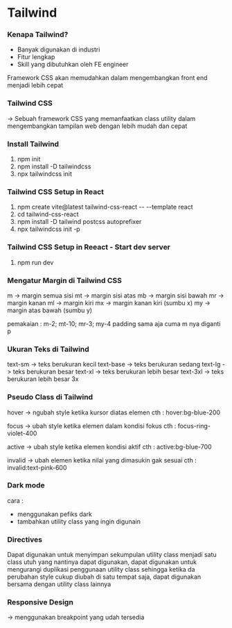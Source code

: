 # Tailwind

### Kenapa Tailwind?
- Banyak digunakan di industri
- Fitur lengkap
- Skill yang dibutuhkan oleh FE engineer

Framework CSS akan memudahkan dalam mengembangkan front end menjadi lebih cepat

### Tailwind CSS
-> Sebuah framework CSS yang memanfaatkan class utility dalam mengembangkan tampilan web dengan lebih mudah dan cepat

### Install Tailwind
1. npm init
2. npm install -D tailwindcss
3. npx tailwindcss init

### Tailwind CSS Setup in React
1. npm create vite@latest tailwind-css-react -- --template react
2. cd tailwind-css-react
3. npm install -D tailwind postcss autoprefixer
4. npx tailwindcss init -p

### Tailwind CSS Setup in Reeact - Start dev server
1. npm run dev

### Mengatur Margin di Tailwind CSS
m -> margin semua sisi
mt -> margin sisi atas
mb -> margin sisi bawah
mr -> margin kanan
ml -> margin kiri
mx -> margin kanan kiri (sumbu x)
my -> margin atas bawah (sumbu y)

pemakaian : m-2; mt-10; mr-3; my-4
padding sama aja cuma m nya diganti p

### Ukuran Teks di Tailwind
text-sm -> teks berukuran kecil
text-base -> teks berukuran sedang
text-lg -> teks berukuran besar
text-xl -> teks berukuran lebih besar
text-3xl -> teks berukuran lebih besar 3x

### Pseudo Class di Tailwind
hover -> ngubah style ketika kursor diatas elemen 
cth : hover:bg-blue-200

focus -> ubah style ketika elemen dalam kondisi fokus
cth : focus-ring-violet-400

active -> ubah style ketika elemen kondisi aktif
cth : active:bg-blue-700

invalid -> ubah elemen ketika nilai yang dimasukin gak sesuai
cth : invalid:text-pink-600

### Dark mode   
cara :
- menggunakan pefiks dark
- tambahkan utility class yang ingin digunain

### Directives
Dapat digunakan untuk menyimpan sekumpulan utility class menjadi satu class utuh yang nantinya dapat digunakan, dapat digunakan untuk mengurangi duplikasi penggunaan utility class sehingga ketika da perubahan style cukup diubah di satu tempat saja, dapat digunakan bersama dengan utility class lainnya


### Responsive Design
-> menggunakan breakpoint yang udah tersedia